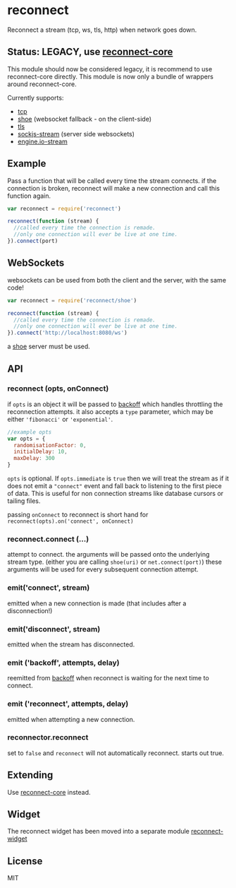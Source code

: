# reconnect

Reconnect a stream (tcp, ws, tls, http) when network goes down.

## Status: LEGACY, use [reconnect-core](https://github.com/juliangruber/reconnect-core)

This module should now be considered legacy,
it is recommend to use reconnect-core directly.
This module is now only a bundle of wrappers around reconnect-core.

Currently supports:
* [tcp](http://nodejs.org/api/net.html)
* [shoe](https://github.com/substack/shoe) (websocket fallback - on the client-side)
* [tls](http://nodejs.org/api/tls.html)
* [sockjs-stream](https://github.com/Raynos/sockjs-stream) (server side websockets)
* [engine.io-stream](https://github.com/Raynos/engine.io-stream)

## Example

Pass a function that will be called every time the stream connects.
if the connection is broken, reconnect will make a new connection
and call this function again.
``` js
var reconnect = require('reconnect')

reconnect(function (stream) {
  //called every time the connection is remade.
  //only one connection will ever be live at one time.
}).connect(port)
```

## WebSockets

websockets can be used from both the client and the server, with the same code!

``` js
var reconnect = require('reconnect/shoe')

reconnect(function (stream) {
  //called every time the connection is remade.
  //only one connection will ever be live at one time.
}).connect('http://localhost:8080/ws')
```

a [shoe](http://npm.im/shoe) server must be used.

## API

### reconnect (opts, onConnect)

if `opts` is an object it will be passed to [backoff](https://github.com/MathieuTurcotte/node-backoff)
which handles throttling the reconnection attempts. it also accepts a `type` parameter, which may
be either `'fibonacci'` or `'exponential'`.

``` js
//example opts
var opts = {
  randomisationFactor: 0,
  initialDelay: 10,
  maxDelay: 300
}
```

`opts` is optional. If `opts.immediate` is `true` then we will treat the
stream as if it does not emit a `"connect"` event and fall back to listening
to the first piece of data. This is useful for non connection streams like
database cursors or tailing files.

passing `onConnect` to reconnect is short hand for `reconnect(opts).on('connect', onConnect)`

### reconnect.connect (...)

attempt to connect. the arguments will be passed onto the underlying stream type.
(either you are calling `shoe(uri)` or `net.connect(port)`)
these arguments will be used for every subsequent connection attempt.

### emit('connect', stream)

emitted when a new connection is made (that includes after a disconnection!)

### emit('disconnect', stream)

emitted when the stream has disconnected.

### emit ('backoff', attempts, delay)

reemitted from [backoff](https://github.com/MathieuTurcotte/node-backoff)
when reconnect is waiting for the next time to connect.

### emit ('reconnect', attempts, delay)

emitted when attempting a new connection.

### reconnector.reconnect

set to `false` and `reconnect` will not automatically reconnect.
starts out true.

## Extending

Use [reconnect-core](https://github.com/juliangruber/reconnect-core) instead.

## Widget

The reconnect widget has been moved into a separate module
[reconnect-widget](https://github.com/dominictarr/reconnect-widget)

## License

MIT

